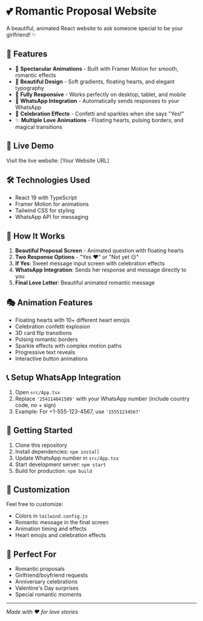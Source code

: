 # 💕 Romantic Proposal Website

A beautiful, animated React website to ask someone special to be your girlfriend! ✨

## 🌟 Features

- 💖 **Spectacular Animations** - Built with Framer Motion for smooth, romantic effects
- 🎨 **Beautiful Design** - Soft gradients, floating hearts, and elegant typography
- 📱 **Fully Responsive** - Works perfectly on desktop, tablet, and mobile
- 💌 **WhatsApp Integration** - Automatically sends responses to your WhatsApp
- 🎉 **Celebration Effects** - Confetti and sparkles when she says "Yes!"
- ✨ **Multiple Love Animations** - Floating hearts, pulsing borders, and magical transitions

## 🚀 Live Demo

Visit the live website: [Your Website URL]

## 🛠️ Technologies Used

- React 19 with TypeScript
- Framer Motion for animations
- Tailwind CSS for styling
- WhatsApp API for messaging

## 💝 How It Works

1. **Beautiful Proposal Screen** - Animated question with floating hearts
2. **Two Response Options** - "Yes ❤️" or "Not yet 😔"
3. **If Yes**: Sweet message input screen with celebration effects
4. **WhatsApp Integration**: Sends her response and message directly to you
5. **Final Love Letter**: Beautiful animated romantic message

## 🎭 Animation Features

- Floating hearts with 10+ different heart emojis
- Celebration confetti explosion
- 3D card flip transitions
- Pulsing romantic borders
- Sparkle effects with complex motion paths
- Progressive text reveals
- Interactive button animations

## 📞 Setup WhatsApp Integration

1. Open `src/App.tsx`
2. Replace `'254114041589'` with your WhatsApp number (include country code, no + sign)
3. Example: For +1-555-123-4567, use `'15551234567'`

## 🚀 Getting Started

1. Clone this repository
2. Install dependencies: `npm install`
3. Update WhatsApp number in `src/App.tsx`
4. Start development server: `npm start`
5. Build for production: `npm build`

## 📝 Customization

Feel free to customize:
- Colors in `tailwind.config.js`
- Romantic message in the final screen
- Animation timing and effects
- Heart emojis and celebration effects

## 💌 Perfect For

- Romantic proposals
- Girlfriend/boyfriend requests
- Anniversary celebrations
- Valentine's Day surprises
- Special romantic moments

---

*Made with ❤️ for love stories*
